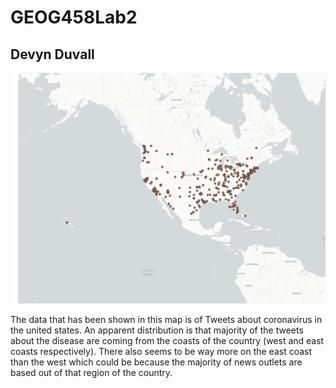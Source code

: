 # GEOG458Lab2
## Devyn Duvall

![Map of Tweets about Coronavirus](./img/Lab2_Map.png)

The data that has been shown in this map is of Tweets about coronavirus in the united states. An apparent distribution is that majority of the tweets about the disease are coming from the coasts of the country (west and east coasts respectively). There also seems to be way more on the east coast than the west which could be because the majority of news outlets are based out of that region of the country.

